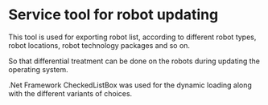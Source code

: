 # Service tool for robot updating

This tool is used for exporting robot list, according to different robot types, robot locations, robot technology packages and so on.

So that differential treatment can be done on the robots during updating the operating system.

.Net Framework CheckedListBox was used for the dynamic loading along with the different variants of choices.
